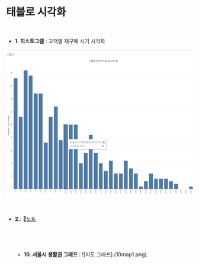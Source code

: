 # 태블로 시각화
&nbsp;
- **1. 히스토그램** : 고객별 재구매 시기 시각화
<img src="https://github.com/DYNPARK/DY/blob/c396998d8c7dee5b49b459c643311fc9ad2027ec/%ED%9E%88%EC%8A%A4%ED%86%A0%EA%B7%B8%EB%9E%A81.png" width="600" height="400">

&nbsp;
- **2.**:  📄[노트](https://www.notion.so/R-82d8003beeaa4511a9c6a02af397ae9d?pvs=4#a79c0592f88f411482b7ebcd1a6ffc9d)
  &nbsp;



  &nbsp;
  &nbsp;
  &nbsp;
  &nbsp;
  &nbsp;
  &nbsp;
  &nbsp;

  &nbsp;
  &nbsp;
  &nbsp;
  &nbsp;
  
  - **10. 서울시 생활권 그래프** : ![지도 그래프].(10map1.png).
  &nbsp;

